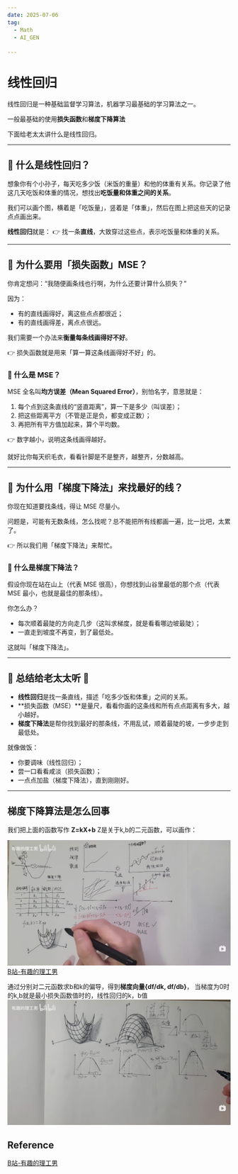 ```yaml
---
date: 2025-07-06
tag:
  - Math
  - AI_GEN

---
```


# 线性回归

线性回归是一种基础监督学习算法，机器学习最基础的学习算法之一。

一般最基础的使用**损失函数**和**梯度下降算法**

下面给老太太讲什么是线性回归。

---

## 📖 什么是线性回归？

想象你有个小孙子，每天吃多少饭（米饭的重量）和他的体重有关系。你记录了他这几天吃饭和体重的情况，想找出**吃饭量和体重之间的关系**。

我们可以画个图，横着是「吃饭量」，竖着是「体重」，然后在图上把这些天的记录点点画出来。

**线性回归**就是：
👉 找一条**直线**，大致穿过这些点，表示吃饭量和体重的关系。

---

## 📖 为什么要用「损失函数」MSE？

你肯定想问：“我随便画条线也行啊，为什么还要计算什么损失？”

因为：

* 有的直线画得好，离这些点点都很近；
* 有的直线画得差，离点点很远。

我们需要一个办法来**衡量每条线画得好不好**。

👉 损失函数就是用来「算一算这条线画得好不好」的。

### 📌 什么是 MSE？

MSE 全名叫**均方误差（Mean Squared Error）**，别怕名字，意思就是：

1. 每个点到这条直线的“竖直距离”，算一下是多少（叫误差）；
2. 把这些距离平方（不管是正是负，都变成正数）；
3. 再把所有平方值加起来，算个平均数。

👉 数字越小，说明这条线画得越好。

就好比你每天织毛衣，看看针脚是不是整齐，越整齐，分数越高。

---

## 📖 为什么用「梯度下降法」来找最好的线？

你现在知道要找条线，得让 MSE 尽量小。

问题是，可能有无数条线，怎么找呢？总不能把所有线都画一遍，比一比吧，太累了。

👉 所以我们用「梯度下降法」来帮忙。

### 📌 什么是梯度下降法？

假设你现在站在山上（代表 MSE 很高），你想找到山谷里最低的那个点（代表 MSE 最小，也就是最佳的那条线）。

你怎么办？

* 每次顺着最陡的方向走几步（这叫求梯度，就是看看哪边坡最陡）；
* 一直走到坡度不再变，到了最低处。

这就叫「梯度下降法」。

---

## 📖 总结给老太太听 🌸

* **线性回归**是找一条直线，描述「吃多少饭和体重」之间的关系。
* \*\*损失函数（MSE）\*\*是量尺，看看你画的这条线和所有点点距离有多大，越小越好。
* **梯度下降法**是帮你找到最好的那条线，不用乱试，顺着最陡的坡，一步步走到最低处。

就像做饭：

* 你要调味（线性回归）；
* 尝一口看看咸淡（损失函数）；
* 一点点加盐（梯度下降法），直到刚刚好。

---

## 梯度下降算法是怎么回事
我们把上面的函数写作
**Z=kX+b**
Z是关于k,b的二元函数，可以画作：

![](../../Resources/Math/梯度下降.png)
[B站-有趣的理工男](https://www.bilibili.com/video/BV19f421Q7CL/?spm_id_from=333.337.search-card.all.click&vd_source=9f4e814662b4f1f152382d2489347ba9)

通过分别对二元函数求b和k的偏导，得到**梯度向量{df/dk, df/db}**， 当梯度为0时的k,b就是最小损失函数值时的，线性回归的k，b值
![](../../Resources/Math/梯度下降1.png)


## Reference
[B站-有趣的理工男](https://www.bilibili.com/video/BV19f421Q7CL/?spm_id_from=333.337.search-card.all.click&vd_source=9f4e814662b4f1f152382d2489347ba9)



